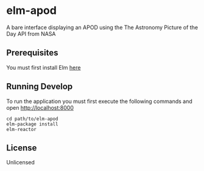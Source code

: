 # elm-apod
A bare interface displaying an APOD using the The Astronomy Picture of the Day API from NASA

## Prerequisites
You must first install Elm <a href="https://guide.elm-lang.org/install.html">here</a>

## Running Develop
To run the application you must first execute the following commands and open <a href="http://localhost:8000">http://localhost:8000</a>
```
cd path/to/elm-apod
elm-package install
elm-reactor
```

## License
Unlicensed

